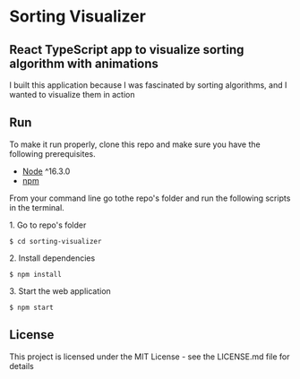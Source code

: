 # Sorting Visualizer

## React TypeScript app to visualize sorting algorithm with animations

I built this application because I was fascinated by sorting algorithms, and I wanted to visualize them in action

## Run

To make it run properly, clone this repo and make sure you have the following prerequisites.

- [Node](https://nodejs.org/en/download/) ^16.3.0
- [npm](https://nodejs.org/en/download/package-manager/)

From your command line go tothe repo's folder and run the following scripts in the terminal.

1\. Go to repo's folder

```terminal
$ cd sorting-visualizer
```

2\. Install dependencies

```terminal
$ npm install
```

3\. Start the web application

```terminal
$ npm start
```

## License

This project is licensed under the MIT License - see the LICENSE.md file for details
